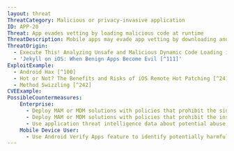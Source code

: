 ```yaml
---
layout: threat
ThreatCategory: Malicious or privacy-invasive application
ID: APP-20
Threat: App evades vetting by loading malicious code at runtime
ThreatDescription: Mobile apps may evade app vetting by downloading and executing malicious app code after installation. On Android, external code can be loaded using the OS-provided API. On iOS, the ability to modify app code is a consequence of the Objective C runtime environment that apps execute within, which permits method definitions to be modified at runtime. As the malicious code would not be present when the app was submitted for review, it may evade detection as a malicious application.
ThreatOrigin:
  - Execute This! Analyzing Unsafe and Malicious Dynamic Code Loading in Android Applications [^240]
  - 'Jekyll on iOS: When Benign Apps Become Evil [^111]'
ExploitExample:
  - Android Hax [^100]
  - Hot or Not? The Benefits and Risks of iOS Remote Hot Patching [^241]
  - Method Swizzling [^242]
CVEExample:
PossibleCountermeasures:
    Enterprise:
      - Deploy MAM or MDM solutions with policies that prohibit the side-loading of apps, which may bypass security checks on the app.
      - Deploy MAM or MDM solutions with policies that prohibit the installation of apps from 3rd party (unofficial) app stores.
      - Use application threat intelligence data about potential abuse of dynamic code execution associated with apps installed on COPE or BYOD devices
    Mobile Device User:
      - Use Android Verify Apps feature to identify potentially harmful apps.
---
```

